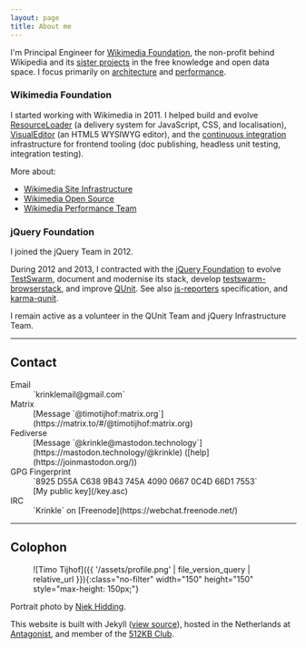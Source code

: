 ```yaml
---
layout: page
title: About me
---
```


I'm Principal Engineer for [Wikimedia Foundation](https://www.wikimedia.org/), the non-profit behind Wikipedia and its [sister projects](https://meta.wikimedia.org/wiki/Our_projects) in the free knowledge and open data space. I focus primarily on [architecture](https://www.mediawiki.org/wiki/Architecture_committee) and [performance](https://performance.wikimedia.org/).

### Wikimedia Foundation

I started working with Wikimedia in 2011. I helped build and evolve [ResourceLoader](https://www.mediawiki.org/wiki/ResourceLoader/Architecture) (a delivery system for JavaScript, CSS, and localisation), [VisualEditor](https://github.com/wikimedia/VisualEditor/) (an HTML5 WYSIWYG editor), and the [continuous integration](https://www.mediawiki.org/wiki/Continuous_integration) infrastructure for frontend tooling (doc publishing, headless unit testing, integration testing).

More about:
* [Wikimedia Site Infrastructure](https://wikitech.wikimedia.org/wiki/MediaWiki_at_WMF)
* [Wikimedia Open Source](https://doc.wikimedia.org/)
* [Wikimedia Performance Team](https://www.mediawiki.org/wiki/Wikimedia_Performance_Team)

### jQuery Foundation

I joined the jQuery Team in 2012.

During 2012 and 2013, I contracted with the [jQuery Foundation](https://jquery.org/team/) to evolve [TestSwarm](https://github.com/jquery/testswarm), document and modernise its stack, develop [testswarm-browserstack](https://github.com/clarkbox/testswarm-browserstack), and improve [QUnit](https://qunitjs.com/about/). See also [js-reporters](https://github.com/js-reporters/js-reporters) specification, and [karma-qunit](https://github.com/karma-runner/karma-qunit).

I remain active as a volunteer in the QUnit Team and jQuery Infrastructure Team.

-------

## Contact

<dl>
<dt>Email</dt>
<dd markdown="span">`krinklemail@gmail.com`</dd>
<dt>Matrix</dt>
<dd markdown="span">[Message `@timotijhof:matrix.org`](https://matrix.to/#/@timotijhof:matrix.org)</dd>
<dt>Fediverse</dt>
<dd markdown="span">[Message `@krinkle@mastodon.technology`](https://mastodon.technology/@krinkle) ([help](https://joinmastodon.org/))</dd>
<dt>GPG Fingerprint</dt>
<dd markdown="span">`8925 D55A C638 9B43 745A  4090 0667 0C4D 66D1 7553`<br>[My public key](/key.asc)</dd>
<dt>IRC</dt>
<dd markdown="span">`Krinkle` on [Freenode](https://webchat.freenode.net/)</dd>
</dl>

-------

## Colophon

<figure markdown="block">
![Timo Tijhof]({{ '/assets/profile.png' | file_version_query | relative_url }}){:class="no-filter" width="150" height="150" style="max-height: 150px;"}
</figure>

Portrait photo by [Niek Hidding](http://www.nhphotosholland.nl/).

This website is built with Jekyll ([view source](https://github.com/Krinkle/timotijhof.net)), hosted in the Netherlands at [Antagonist](https://antagonist.nl/), and member of the [512KB Club](https://512kb.club/).
